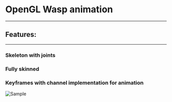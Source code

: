 # OpenGL Wasp animation

___

## Features:

___

### Skeleton with joints
### Fully skinned
### Keyframes with channel implementation for animation

![Sample](https://i.imgur.com/mBjVeOY.gifv)
